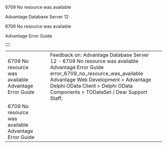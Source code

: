 6709 No resource was available




Advantage Database Server 12  

6709 No resource was available

Advantage Error Guide

|  |
| --- |
|  |

|  |  |  |  |  |
| --- | --- | --- | --- | --- |
| 6709 No resource was available  Advantage Error Guide |  |  | Feedback on: Advantage Database Server 12 - 6709 No resource was available Advantage Error Guide error\_6709\_no\_resource\_was\_available Advantage Web Development > Advantage Delphi OData Client > Delphi OData Components > TODataSet / Dear Support Staff, |  |
| 6709 No resource was available  Advantage Error Guide |  |  |  |  |